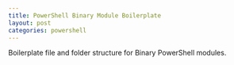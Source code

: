 ```yaml
---
title: PowerShell Binary Module Boilerplate
layout: post
categories: powershell
---
```


Boilerplate file and folder structure for Binary PowerShell modules.

[binarymodule]: http://msdn.microsoft.com/en-us/library/dd878342(v=vs.85).aspx
